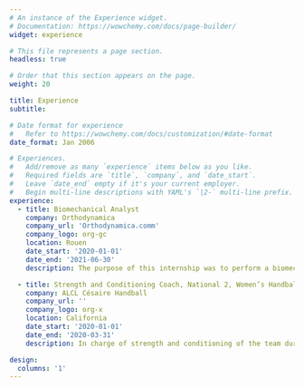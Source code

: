 ```yaml
---
# An instance of the Experience widget.
# Documentation: https://wowchemy.com/docs/page-builder/
widget: experience

# This file represents a page section.
headless: true

# Order that this section appears on the page.
weight: 20

title: Experience
subtitle:

# Date format for experience
#   Refer to https://wowchemy.com/docs/customization/#date-format
date_format: Jan 2006

# Experiences.
#   Add/remove as many `experience` items below as you like.
#   Required fields are `title`, `company`, and `date_start`.
#   Leave `date_end` empty if it's your current employer.
#   Begin multi-line descriptions with YAML's `|2-` multi-line prefix.
experience:
  - title: Biomechanical Analyst
    company: Orthodynamica
    company_url: 'Orthodynamica.comm'
    company_logo: org-gc
    location: Rouen
    date_start: '2020-01-01'
    date_end: '2021-06-30'
    description: The purpose of this internship was to perform a biomechanical analysis in a podiatry center. These analyses were mainly conducted with a motion capture system (Qualisys) but other systems could be used (Zebris, Myolux). After each analysis, a report was presented and transmitted to patients. This work was done in collaboration with the clinical assessment of podiatrists.

  - title: Strength and Conditioning Coach, National 2, Women’s Handball
    company: ALCL Césaire Handball
    company_url: ''
    company_logo: org-x
    location: California
    date_start: '2020-01-01'
    date_end: '2020-03-31'
    description: In charge of strength and conditioning of the team during the pre-season, season, off-season

design:
  columns: '1'
---
```

